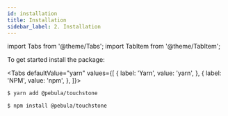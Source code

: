 ```yaml
---
id: installation
title: Installation
sidebar_label: 2. Installation
---
```

import Tabs from '@theme/Tabs';
import TabItem from '@theme/TabItem';

To get started install the package:

<Tabs defaultValue="yarn" values={[
  { label: 'Yarn', value: 'yarn', },
  { label: 'NPM', value: 'npm', },
]}>

<TabItem value="yarn">

```bash
$ yarn add @pebula/touchstone
```

</TabItem>

<TabItem value="npm">

```bash
$ npm install @pebula/touchstone
```

</TabItem>
</Tabs>
